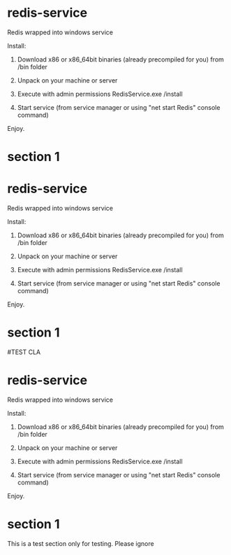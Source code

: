 redis-service
=============

Redis wrapped into windows service

Install:

1) Download x86 or x86_64bit binaries (already precompiled for you) from /bin folder

2) Unpack on your machine or server

3) Execute with admin permissions RedisService.exe /install

4) Start service (from service manager or using "net start Redis" console command)

Enjoy.

# section 1
redis-service
=============

Redis wrapped into windows service

Install:

1) Download x86 or x86_64bit binaries (already precompiled for you) from /bin folder

2) Unpack on your machine or server

3) Execute with admin permissions RedisService.exe /install

4) Start service (from service manager or using "net start Redis" console command)

Enjoy.

# section 1
#TEST CLA









redis-service
=============

Redis wrapped into windows service

Install:

1) Download x86 or x86_64bit binaries (already precompiled for you) from /bin folder

2) Unpack on your machine or server

3) Execute with admin permissions RedisService.exe /install

4) Start service (from service manager or using "net start Redis" console command)

Enjoy.

# section 1

This is a test section only for testing. Please ignore
